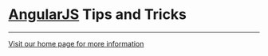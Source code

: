 # [AngularJS](http://www.angularjs.org/) Tips and Tricks

***

[Visit our home page for more information](http://angularjschicago.github.io/angular-tips-and-tricks)